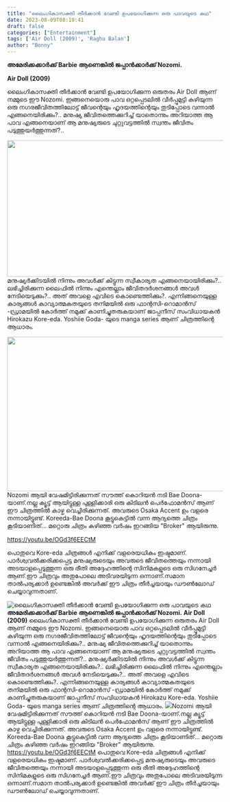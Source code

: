 ```yaml
---
title: "ലൈംഗികാസക്തി തീർക്കാൻ വേണ്ടി ഉപയോഗിക്കുന്ന ഒരു പാവയുടെ കഥ"
date: 2023-08-09T08:19:41
draft: false
categories: ["Entertainment"]
tags: ['Air Doll (2009)', 'Raghu Balan']
author: "Bonny"
---
```


<strong>അമേരിക്കക്കാർക്ക് Barbie ആണെങ്കിൽ ജപ്പാൻക്കാർക്ക് Nozomi.</strong>

<strong>Air Doll (2009)</strong>

ലൈംഗികാസക്തി തീർക്കാൻ വേണ്ടി ഉപയോഗിക്കുന്ന ഒരുതരം Air Doll ആണ് നമ്മുടെ ഈ Nozomi. ഇങ്ങനെയൊരു പാവ ഒറ്റപ്പെടലിൽ വീർപ്പുമുട്ടി കഴിയുന്ന ഒരു നഗരജീവിതത്തിലോട്ട് ജീവന്റെയും ഹൃദയത്തിന്റെയും തുടിപ്പോടെ വന്നാൽ എങ്ങനെയിരിക്കും?.. മനുഷ്യ ജീവിതത്തെക്കുറിച്ച് യാതൊന്നും അറിയാത്ത ആ പാവ എങ്ങനെയാണ് ആ മനുഷ്യരുടെ ചുറ്റുവട്ടത്തിൽ സ്വന്തം ജീവിതം പടുത്തുയർത്തുന്നത്?..

<a href="http://13.232.38.164/wp-content/uploads/2023/08/fwwweeer.jpg"><img class="size-full wp-image-406799 aligncenter" src="http://13.232.38.164/wp-content/uploads/2023/08/fwwweeer.jpg" alt="" width="595" height="319" /></a>മനുഷ്യർക്കിടയിൽ നിന്നും അവൾക്ക് കിട്ടുന്ന സ്വീകാര്യത എങ്ങനെയായിരിക്കും?.. ലഭിച്ചിരിക്കുന്ന ലൈഫിൽ നിന്നും എന്തെല്ലാം ജീവിതദർശനങ്ങൾ അവൾ നേടിയെടുക്കും?.. അത് അവളെ എവിടെ കൊണ്ടെത്തിക്കും?. എന്നിങ്ങനെയുള്ള കാര്യങ്ങൾ കാവ്യാത്മകതയുടെ തനിമയിൽ ഒരു ഫാന്റസി-റൊമാൻസ് -ഡ്രാമയിൽ കോർത്ത് നമുക്ക് കാണിച്ചുതരുകയാണ് ജാപ്പനീസ് സംവിധായകൻ Hirokazu Kore-eda. Yoshiie Goda- യുടെ manga series ആണ് ചിത്രത്തിന്റെ ആധാരം.

<a href="http://13.232.38.164/wp-content/uploads/2023/08/wwwwww.jpg"><img class=" wp-image-406800 aligncenter" src="http://13.232.38.164/wp-content/uploads/2023/08/wwwwww.jpg" alt="" width="660" height="361" /></a>Nozomi ആയി വേഷമിട്ടിരിക്കുന്നത് സൗത്ത് കൊറിയൻ നടി Bae Doona-യാണ്.നല്ല ക്യൂട്ട് ആയിട്ടുള്ള പുള്ളിക്കാരി ഒരു കിടിലൻ പെർഫോമൻസ് ആണ് ഈ ചിത്രത്തിൽ കാഴ്ച വെച്ചിരിക്കുന്നത്. അവരുടെ Osaka Accent ഉം വളരെ നന്നായിട്ടുണ്ട്. Koreeda-Bae Doona കൂട്ടുകെട്ടിൽ വന്ന ആദ്യത്തെ ചിത്രം കൂടിയാണിത്... മറ്റൊരു ചിത്രം കഴിഞ്ഞ വർഷം ഇറങ്ങിയ "Broker" ആയിരുന്നു.

https://youtu.be/OGd3f6EECtM

പൊതുവെ Kore-eda ചിത്രങ്ങൾ എനിക്ക് വളരെയധികം ഇഷ്ടമാണ്. പാർശ്വവൽക്കരിക്കപ്പെട്ട മനുഷ്യരുടെയും അവരുടെ ജീവിതത്തെയും നന്നായി അടയാളപ്പെടുത്തുന്ന ഒരു രീതി അദ്ദേഹത്തിന്റെ സിനിമകളുടെ ഒരു സിഗനേച്ചർ ആണ്.ഈ ചിത്രവും അതുപോലെ അടിവരയിടുന്ന ഒന്നാണ്.സമാന താൽപര്യക്കാർ ഉണ്ടെങ്കിൽ അവർക്ക് ഈ ചിത്രം തീർച്ചയായും ഡൗൺലോഡ് ചെയ്യാവുന്നതാണ്.


![ലൈംഗികാസക്തി തീർക്കാൻ വേണ്ടി ഉപയോഗിക്കുന്ന ഒരു പാവയുടെ കഥ](http://13.232.38.164/wp-content/uploads/2023/08/fwwweeer.jpg)**അമേരിക്കക്കാർക്ക് Barbie ആണെങ്കിൽ ജപ്പാൻക്കാർക്ക് Nozomi.** **Air Doll (2009)** ലൈംഗികാസക്തി തീർക്കാൻ വേണ്ടി ഉപയോഗിക്കുന്ന ഒരുതരം Air Doll ആണ് നമ്മുടെ ഈ Nozomi. ഇങ്ങനെയൊരു പാവ ഒറ്റപ്പെടലിൽ വീർപ്പുമുട്ടി കഴിയുന്ന ഒരു നഗരജീവിതത്തിലോട്ട് ജീവന്റെയും ഹൃദയത്തിന്റെയും തുടിപ്പോടെ വന്നാൽ എങ്ങനെയിരിക്കും?.. മനുഷ്യ ജീവിതത്തെക്കുറിച്ച് യാതൊന്നും അറിയാത്ത ആ പാവ എങ്ങനെയാണ് ആ മനുഷ്യരുടെ ചുറ്റുവട്ടത്തിൽ സ്വന്തം ജീവിതം പടുത്തുയർത്തുന്നത്?.. [](http://13.232.38.164/wp-content/uploads/2023/08/fwwweeer.jpg)മനുഷ്യർക്കിടയിൽ നിന്നും അവൾക്ക് കിട്ടുന്ന സ്വീകാര്യത എങ്ങനെയായിരിക്കും?.. ലഭിച്ചിരിക്കുന്ന ലൈഫിൽ നിന്നും എന്തെല്ലാം ജീവിതദർശനങ്ങൾ അവൾ നേടിയെടുക്കും?.. അത് അവളെ എവിടെ കൊണ്ടെത്തിക്കും?. എന്നിങ്ങനെയുള്ള കാര്യങ്ങൾ കാവ്യാത്മകതയുടെ തനിമയിൽ ഒരു ഫാന്റസി-റൊമാൻസ് -ഡ്രാമയിൽ കോർത്ത് നമുക്ക് കാണിച്ചുതരുകയാണ് ജാപ്പനീസ് സംവിധായകൻ Hirokazu Kore-eda. Yoshiie Goda- യുടെ manga series ആണ് ചിത്രത്തിന്റെ ആധാരം. [![](http://13.232.38.164/wp-content/uploads/2023/08/wwwwww.jpg)](http://13.232.38.164/wp-content/uploads/2023/08/wwwwww.jpg)Nozomi ആയി വേഷമിട്ടിരിക്കുന്നത് സൗത്ത് കൊറിയൻ നടി Bae Doona-യാണ്.നല്ല ക്യൂട്ട് ആയിട്ടുള്ള പുള്ളിക്കാരി ഒരു കിടിലൻ പെർഫോമൻസ് ആണ് ഈ ചിത്രത്തിൽ കാഴ്ച വെച്ചിരിക്കുന്നത്. അവരുടെ Osaka Accent ഉം വളരെ നന്നായിട്ടുണ്ട്. Koreeda-Bae Doona കൂട്ടുകെട്ടിൽ വന്ന ആദ്യത്തെ ചിത്രം കൂടിയാണിത്... മറ്റൊരു ചിത്രം കഴിഞ്ഞ വർഷം ഇറങ്ങിയ "Broker" ആയിരുന്നു. https://youtu.be/OGd3f6EECtM പൊതുവെ Kore-eda ചിത്രങ്ങൾ എനിക്ക് വളരെയധികം ഇഷ്ടമാണ്. പാർശ്വവൽക്കരിക്കപ്പെട്ട മനുഷ്യരുടെയും അവരുടെ ജീവിതത്തെയും നന്നായി അടയാളപ്പെടുത്തുന്ന ഒരു രീതി അദ്ദേഹത്തിന്റെ സിനിമകളുടെ ഒരു സിഗനേച്ചർ ആണ്.ഈ ചിത്രവും അതുപോലെ അടിവരയിടുന്ന ഒന്നാണ്.സമാന താൽപര്യക്കാർ ഉണ്ടെങ്കിൽ അവർക്ക് ഈ ചിത്രം തീർച്ചയായും ഡൗൺലോഡ് ചെയ്യാവുന്നതാണ്.
